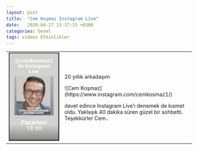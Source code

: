 ```yaml
---
layout: post
title:  "Cem Koşmaz Instagram Live"
date:   2020-04-27 13:37:15 +0300
categories: Genel
tags: videos Etkinlikler
---
```


<table><tr><td style="width:30%">
   <img src="/assets/cem_kosmaz_instagram_live_2.jpg">
</td>
<td style="width:70%">
<p>
20 yıllık arkadaşım</p> 
![Cem Koşmaz](https://www.instagram.com/cemkosmaz1/) 
<p>davet edince Instagram Live'ı denemek de kısmet oldu. Yaklaşık 40 dakika süren güzel bir sohbetti. Teşekkürler Cem.. 
</p>
</td></tr></table>



